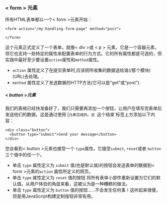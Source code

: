 ### < form > 元素

所有HTML表单都以一个< form >元素开始：

```
<form action="/my-handling-form-page" method="post">

</form>
```

这个元素正式定义了一个表单。就像< div >或 < p > 元素，它是一个容器元素，但它也支持一些特定的属性来配置表单的行为方式。它的所有属性都是可选的，但实践中最好至少要设置`action`属性和`method`属性。

- `action` 属性定义了在提交表单时,应该把所收集的数据送给谁(/那个模块)(URL)去处理。.
- `method` 属性定义了发送数据的HTTP方法(它可以是“get”或“post”).



##### < button >元素

我们的表格已经快准备好了，我们只需要再添加一个按钮，让用户在填写完表单后发送他们的数据。这是通过使用 [`元素完成的。在 `</form>这个结束`标签上方添加以下内容：

```
<div class="button">
  <button type="submit">Send your message</button>
</div>
```

您会看到< button >元素也接受一个 `type`属性，它接受`submit`, `reset`或者 `button` 三个值中的任一个。

- 单击 `type` 属性定义为 `submit` 值(也是默认值)的按钮会发送表单的数据到< form >元素的`action` 属性所定义的网页。
- 单击 `type` 属性定义为 `reset` 值的按钮 将所有表单小部件重新设置为它们的默认值。从用户体验的角度来看，这被认为是一种糟糕的做法。
- 单击 `type` 属性定义为 `button` 值的按钮……不会发生任何事！这听起来很傻，但是用JavaScript构建定制按钮非常有用。 